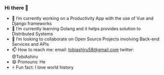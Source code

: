 ### Hi there 👋


- 🔭 I’m currently working on a Productivity App with the use of Vue and Django frameworks
- 🌱 I’m currently learning Golang and it helps provides solution to Distributed Systems
- 👯 I’m looking to collaborate on Open Source Projects involving Back-end Services and APIs
- 📫 How to reach me: email: tobiashiru58@gmail.com twitter: @TobiAshiru
- 😄 Pronouns: He
- ⚡ Fun fact: I love world history
